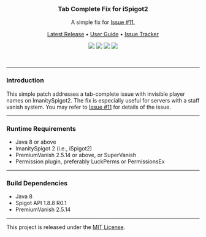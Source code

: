 <br>
<h3 align="center">Tab Complete Fix for iSpigot2</h3>
<p align="center">A simple fix for <a href="https://github.com/Imanity-Software/ImanitySpigot2-Issues/issues/11">Issue #11.</a></p>

<p align="center">
    <a href="https://github.com/denniemok/tab-complete-fix/releases">Latest Release</a> •
    <a href="https://github.com/denniemok/tab-complete-fix/wiki">User Guide</a> •
    <a href="https://github.com/denniemok/tab-complete-fix/issues">Issue Tracker</a>
</p>

<p align="center">
    <img src="https://img.shields.io/badge/Version-1.0.2-green"> <img src="https://img.shields.io/badge/Spigot-1.8+-lightgrey"> <img src="https://img.shields.io/badge/License-MIT-blue"> <img src="https://img.shields.io/badge/Language-Java-yellow">
</p><br>

<hr>

### Introduction
This simple patch addresses a tab-complete issue with invisible player names on ImanitySpigot2. The fix is especially useful for servers with a staff vanish system. You may refer to [Issue #11](https://github.com/Imanity-Software/ImanitySpigot2-Issues/issues/11) for details of the issue.<br>

<hr>

### Runtime Requirements
- Java 8 or above
- ImanitySpigot 2 (i.e., iSpigot2)
- PremiumVanish 2.5.14 or above, or SuperVanish
- Permission plugin, preferably LuckPerms or PermissionsEx <br>

<hr>

### Build Dependencies
- Java 8
- Spigot API 1.8.8 R0.1
- PremiumVanish 2.5.14 <br>

<hr>

This project is released under the [MIT License](https://opensource.org/license/mit/).
